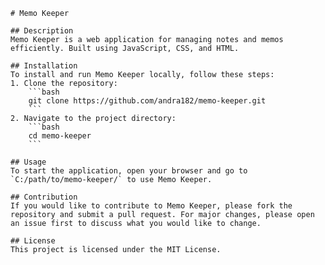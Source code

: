 ```
# Memo Keeper

## Description
Memo Keeper is a web application for managing notes and memos efficiently. Built using JavaScript, CSS, and HTML.

## Installation
To install and run Memo Keeper locally, follow these steps:
1. Clone the repository:
    ```bash
    git clone https://github.com/andra182/memo-keeper.git
    ```
2. Navigate to the project directory:
    ```bash
    cd memo-keeper
    ```

## Usage
To start the application, open your browser and go to `C:/path/to/memo-keeper/` to use Memo Keeper.

## Contribution
If you would like to contribute to Memo Keeper, please fork the repository and submit a pull request. For major changes, please open an issue first to discuss what you would like to change.

## License
This project is licensed under the MIT License.
